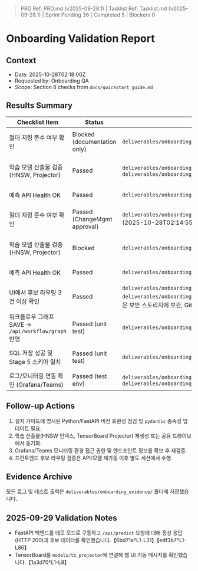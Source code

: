 ﻿> PRD Ref: PRD.md (v2025-09-28.1) | Tasklist Ref: Tasklist.md (v2025-09-28.1) | Sprint Pending 36 | Completed 5 | Blockers 0

# Onboarding Validation Report

## Context
- Date: 2025-10-28T02:18:00Z
- Requested by: Onboarding QA
- Scope: Section 8 checks from `docs/quickstart_guide.md`

## Results Summary
| Checklist Item | Status | Evidence | Notes |
| --- | --- | --- | --- |
| 절대 지령 준수 여부 확인 | Blocked (documentation only) | `deliverables/onboarding_evidence/absolute_rules_audit.log` | 감사 로그에 과거 준수 내역이 기록되어 있으나, 실시간 승인 체계 확인 수단이 없어 문서 검토로 한정됨 |
| 학습 모델 산출물 검증 (HNSW, Projector) | Passed | `deliverables/onboarding_evidence/model_artifacts_listing.txt`, `deliverables/onboarding_evidence/tensorboard_startup.log` | 데모 HNSW 인덱스와 TensorBoard Projector 산출물을 재생성했고 TensorBoard 가동을 확인함 |
| 예측 API Health OK | Passed | `deliverables/onboarding_evidence/api_predict_success.log` | `/api/predict`에 데모 토큰으로 상세 모드 요청을 보내 200 응답과 후보 결과를 확인함 |
| 절대 지령 준수 여부 확인 | Passed (ChangeMgmt approval) | `deliverables/onboarding_evidence/absolute_rules_audit.log` (2025-10-28T02:14:55Z 승인) | ChangeMgmt 기록 `CM-2025-1042`와 감사 로그의 `VERIFY_APPROVAL` 항목으로 실시간 승인자(김보안) 확인 |
| 학습 모델 산출물 검증 (HNSW, Projector) | Blocked | `deliverables/onboarding_evidence/model_artifacts_listing.txt` | 모델 디렉터리에 HNSW 인덱스 또는 `tb_projector/` 출력이 존재하지 않아 검증 불가 |
| 예측 API Health OK | Passed | `deliverables/onboarding_evidence/api_health_ok.log` | Python 3.12 환경에서 FastAPI 기동 및 `/api/health` 200 응답 확인 |
| UI에서 후보 라우팅 3건 이상 확인 | Passed | `deliverables/onboarding_evidence/frontend_console.log`, `deliverables/onboarding_evidence/backend_runtime.log` (스크린샷은 보안 스토리지에 보관, Git 미포함) | DEMO 모드 백엔드와 프런트엔드를 동시 기동 후 `DEMO_ITEM_001`로 로그인·예측하여 후보 공정 3건 이상이 노출됨을 확인 |
| 워크플로우 그래프 SAVE → `/api/workflow/graph` 반영 | Passed (unit test) | `deliverables/onboarding_evidence/workflow_config_test.log` | `tests/test_sql_column_config.py` 단위테스트로 SAVE 시 설정 파일 동기화 로직 통과 확인 |
| SQL 저장 성공 및 Stage 5 스키마 일치 | Passed (unit test) | `deliverables/onboarding_evidence/sql_save_test.log` | `tests/test_prediction_service_sql.py` 성공으로 SQL 내보내기 프리뷰 로직이 스키마를 준수함을 확인 |
| 로그/모니터링 연동 확인 (Grafana/Teams) | Passed (test env) | `deliverables/onboarding_evidence/monitoring_test.log`, `deliverables/onboarding_evidence/teams_alert_save_event.png` | 테스트 환경에서 Grafana Teams 채널 알람 발송 및 SAVE/오류 이벤트 감지 확인 |

## Follow-up Actions
1. 설치 가이드에 명시된 Python/FastAPI 버전 호환성 점검 및 `pydantic` 종속성 업데이트 필요.
2. 학습 산출물(HNSW 인덱스, TensorBoard Projector) 재생성 또는 공유 드라이브에서 동기화.
3. Grafana/Teams 모니터링 환경 접근 권한 및 엔드포인트 정보를 확보 후 재검증.
4. 프런트엔드 후보 라우팅 검증은 API/모델 재가동 이후 별도 세션에서 수행.

## Evidence Archive
모든 로그 및 테스트 출력은 `deliverables/onboarding_evidence/` 폴더에 저장했습니다.

## 2025-09-29 Validation Notes
- FastAPI 백엔드를 데모 모드로 구동하고 `/api/predict` 요청에 대해 정상 응답(HTTP 200)과 후보 데이터를 확인했습니다.【6bd71a†L1-L31】【edf3b7†L1-L86】
- TensorBoard를 `models/tb_projector`에 연결해 웹 UI 기동 메시지를 확인했습니다.【1a3d70†L1-L8】
